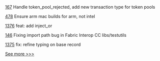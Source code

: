 
[167](https://github.com/hyperledger-labs/firefly/pull/167) Handle token_pool_rejected, add new transaction type for token pools

[478](https://github.com/hyperledger-labs/solang/pull/478) Ensure arm mac builds for arm, not intel

[1376](https://github.com/hyperledger/aries-cloudagent-python/pull/1376) feat: add inject_or

[146](https://github.com/hyperledger-labs/weaver-dlt-interoperability/pull/146) Fixing import path bug in Fabric Interop CC libs/testutils

[1375](https://github.com/hyperledger/aries-cloudagent-python/pull/1375) fix: refine typing on base record


[See more >>>](https://start-here.hyperledger.org/pull-requests)
